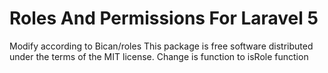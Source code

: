 # Roles And Permissions For Laravel 5
Modify according to Bican/roles
This package is free software distributed under the terms of the MIT license.
Change is function to isRole function